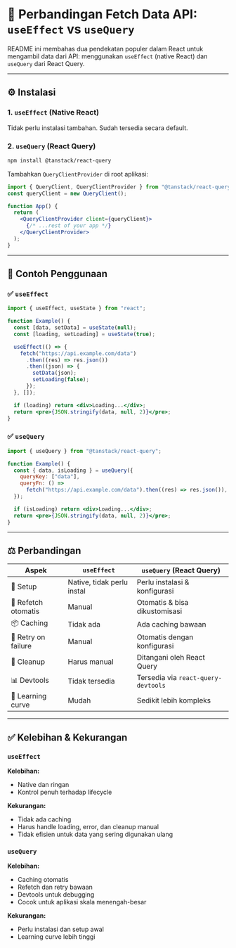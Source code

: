 # 📘 Perbandingan Fetch Data API: `useEffect` vs `useQuery`

README ini membahas dua pendekatan populer dalam React untuk mengambil data dari API: menggunakan `useEffect` (native React) dan `useQuery` dari React Query.

---

## ⚙️ Instalasi

### 1. `useEffect` (Native React)

Tidak perlu instalasi tambahan. Sudah tersedia secara default.

### 2. `useQuery` (React Query)

```bash
npm install @tanstack/react-query
```

Tambahkan `QueryClientProvider` di root aplikasi:

```jsx
import { QueryClient, QueryClientProvider } from "@tanstack/react-query";
const queryClient = new QueryClient();

function App() {
  return (
    <QueryClientProvider client={queryClient}>
      {/* ...rest of your app */}
    </QueryClientProvider>
  );
}
```

---

## 🧪 Contoh Penggunaan

### ✅ `useEffect`

```jsx
import { useEffect, useState } from "react";

function Example() {
  const [data, setData] = useState(null);
  const [loading, setLoading] = useState(true);

  useEffect(() => {
    fetch("https://api.example.com/data")
      .then((res) => res.json())
      .then((json) => {
        setData(json);
        setLoading(false);
      });
  }, []);

  if (loading) return <div>Loading...</div>;
  return <pre>{JSON.stringify(data, null, 2)}</pre>;
}
```

### ✅ `useQuery`

```jsx
import { useQuery } from "@tanstack/react-query";

function Example() {
  const { data, isLoading } = useQuery({
    queryKey: ["data"],
    queryFn: () =>
      fetch("https://api.example.com/data").then((res) => res.json()),
  });

  if (isLoading) return <div>Loading...</div>;
  return <pre>{JSON.stringify(data, null, 2)}</pre>;
}
```

---

## ⚖️ Perbandingan

| Aspek               | `useEffect`                | `useQuery` (React Query)            |
| ------------------- | -------------------------- | ----------------------------------- |
| 🔧 Setup            | Native, tidak perlu instal | Perlu instalasi & konfigurasi       |
| 🔁 Refetch otomatis | Manual                     | Otomatis & bisa dikustomisasi       |
| 📦 Caching          | Tidak ada                  | Ada caching bawaan                  |
| 🔄 Retry on failure | Manual                     | Otomatis dengan konfigurasi         |
| 🧹 Cleanup          | Harus manual               | Ditangani oleh React Query          |
| 📊 Devtools         | Tidak tersedia             | Tersedia via `react-query-devtools` |
| 🧠 Learning curve   | Mudah                      | Sedikit lebih kompleks              |

---

## ✅ Kelebihan & Kekurangan

### `useEffect`

**Kelebihan:**

- Native dan ringan
- Kontrol penuh terhadap lifecycle

**Kekurangan:**

- Tidak ada caching
- Harus handle loading, error, dan cleanup manual
- Tidak efisien untuk data yang sering digunakan ulang

### `useQuery`

**Kelebihan:**

- Caching otomatis
- Refetch dan retry bawaan
- Devtools untuk debugging
- Cocok untuk aplikasi skala menengah-besar

**Kekurangan:**

- Perlu instalasi dan setup awal
- Learning curve lebih tinggi
